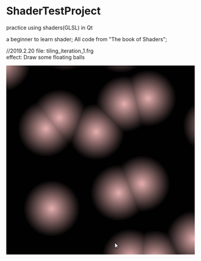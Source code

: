 # ShaderTestProject
practice using shaders(GLSL) in Qt

a beginner to learn shader;
All code from "The book of Shaders";

//2019.2.20
file: tiling_iteration_1.frg   
effect: Draw some floating balls

![image](https://github.com/BruceMann/ShaderTestProject/blob/master/gif/y94QVq7UrU.gif)

